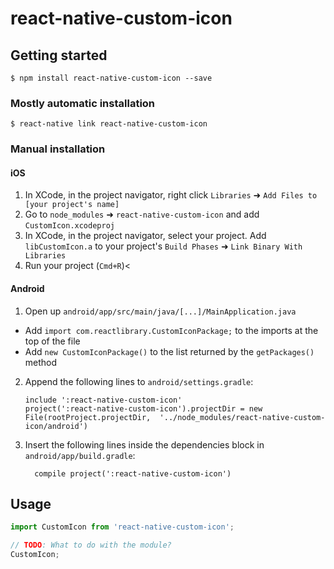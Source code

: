 # react-native-custom-icon

## Getting started

`$ npm install react-native-custom-icon --save`

### Mostly automatic installation

`$ react-native link react-native-custom-icon`

### Manual installation


#### iOS

1. In XCode, in the project navigator, right click `Libraries` ➜ `Add Files to [your project's name]`
2. Go to `node_modules` ➜ `react-native-custom-icon` and add `CustomIcon.xcodeproj`
3. In XCode, in the project navigator, select your project. Add `libCustomIcon.a` to your project's `Build Phases` ➜ `Link Binary With Libraries`
4. Run your project (`Cmd+R`)<

#### Android

1. Open up `android/app/src/main/java/[...]/MainApplication.java`
  - Add `import com.reactlibrary.CustomIconPackage;` to the imports at the top of the file
  - Add `new CustomIconPackage()` to the list returned by the `getPackages()` method
2. Append the following lines to `android/settings.gradle`:
  	```
  	include ':react-native-custom-icon'
  	project(':react-native-custom-icon').projectDir = new File(rootProject.projectDir, 	'../node_modules/react-native-custom-icon/android')
  	```
3. Insert the following lines inside the dependencies block in `android/app/build.gradle`:
  	```
      compile project(':react-native-custom-icon')
  	```


## Usage
```javascript
import CustomIcon from 'react-native-custom-icon';

// TODO: What to do with the module?
CustomIcon;
```
